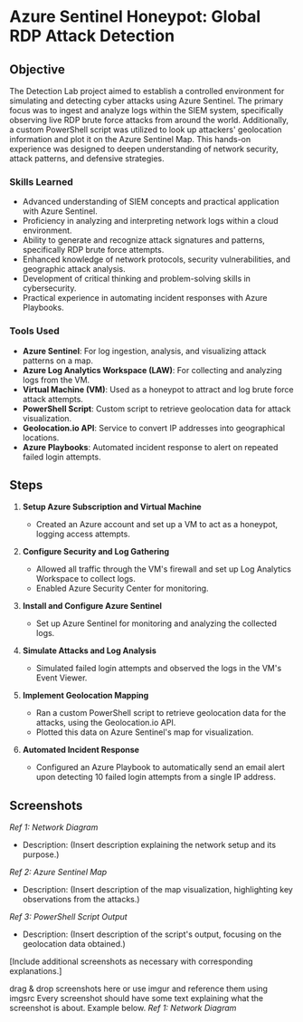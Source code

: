 # Azure Sentinel Honeypot: Global RDP Attack Detection

## Objective

The Detection Lab project aimed to establish a controlled environment for simulating and detecting cyber attacks using Azure Sentinel. The primary focus was to ingest and analyze logs within the SIEM system, specifically observing live RDP brute force attacks from around the world. Additionally, a custom PowerShell script was utilized to look up attackers' geolocation information and plot it on the Azure Sentinel Map. This hands-on experience was designed to deepen understanding of network security, attack patterns, and defensive strategies.

### Skills Learned

- Advanced understanding of SIEM concepts and practical application with Azure Sentinel.
- Proficiency in analyzing and interpreting network logs within a cloud environment.
- Ability to generate and recognize attack signatures and patterns, specifically RDP brute force attempts.
- Enhanced knowledge of network protocols, security vulnerabilities, and geographic attack analysis.
- Development of critical thinking and problem-solving skills in cybersecurity.
- Practical experience in automating incident responses with Azure Playbooks.

### Tools Used

- **Azure Sentinel**: For log ingestion, analysis, and visualizing attack patterns on a map.
- **Azure Log Analytics Workspace (LAW)**: For collecting and analyzing logs from the VM.
- **Virtual Machine (VM)**: Used as a honeypot to attract and log brute force attack attempts.
- **PowerShell Script**: Custom script to retrieve geolocation data for attack visualization.
- **Geolocation.io API**: Service to convert IP addresses into geographical locations.
- **Azure Playbooks**: Automated incident response to alert on repeated failed login attempts.


## Steps

1. **Setup Azure Subscription and Virtual Machine**
    - Created an Azure account and set up a VM to act as a honeypot, logging access attempts.
  
2. **Configure Security and Log Gathering**
    - Allowed all traffic through the VM's firewall and set up Log Analytics Workspace to collect logs.
    - Enabled Azure Security Center for monitoring.

3. **Install and Configure Azure Sentinel**
    - Set up Azure Sentinel for monitoring and analyzing the collected logs.
  
4. **Simulate Attacks and Log Analysis**
    - Simulated failed login attempts and observed the logs in the VM's Event Viewer.
  
5. **Implement Geolocation Mapping**
    - Ran a custom PowerShell script to retrieve geolocation data for the attacks, using the Geolocation.io API.
    - Plotted this data on Azure Sentinel's map for visualization.

6. **Automated Incident Response**
    - Configured an Azure Playbook to automatically send an email alert upon detecting 10 failed login attempts from a single IP address.

## Screenshots

*Ref 1: Network Diagram*
- Description: (Insert description explaining the network setup and its purpose.)

*Ref 2: Azure Sentinel Map*
- Description: (Insert description of the map visualization, highlighting key observations from the attacks.)

*Ref 3: PowerShell Script Output*
- Description: (Insert description of the script's output, focusing on the geolocation data obtained.)

[Include additional screenshots as necessary with corresponding explanations.]




   
drag & drop screenshots here or use imgur and reference them using imgsrc
Every screenshot should have some text explaining what the screenshot is about.
Example below.
*Ref 1: Network Diagram*
